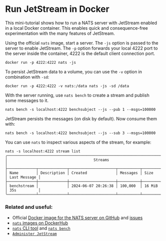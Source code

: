 # Run JetStream in Docker

This mini-tutorial shows how to run a NATS server with JetStream enabled in a local Docker container.
This enables quick and consequence-free experimentation with the many features of JetStream.

Using the official `nats` image, start a server.
The `-js` option is passed to the server to enable JetStream. The `-p` option forwards your local 4222 port to the server inside the container, 4222 is the default client connection port.

```shell
docker run -p 4222:4222 nats -js
```

To persist JetStream data to a volume, you can use the `-v` option in combination with `-sd`:

```shell
docker run -p 4222:4222 -v nats:/data nats -js -sd /data
```

With the server running, use `nats bench` to create a stream and publish some messages to it.

```shell
nats bench -s localhost:4222 benchsubject --js --pub 1 --msgs=100000
```

JetStream persists the messages (on disk by default).
Now consume them with:

```shell
nats bench -s localhost:4222 benchsubject --js --sub 3 --msgs=100000
```

You can use `nats` to inspect various aspects of the stream, for example:

```shell
nats -s localhost:4222 stream list
╭────────────────────────────────────────────────────────────────────────────────────╮
│                                       Streams                                      │
├─────────────┬─────────────┬─────────────────────┬──────────┬────────┬──────────────┤
│ Name        │ Description │ Created             │ Messages │ Size   │ Last Message │
├─────────────┼─────────────┼─────────────────────┼──────────┼────────┼──────────────┤
│ benchstream │             │ 2024-06-07 20:26:38 │ 100,000  │ 16 MiB │ 35s          │
╰─────────────┴─────────────┴─────────────────────┴──────────┴────────┴──────────────╯
```

### Related and useful:
 * Official [Docker image for the NATS server on GitHub](https://github.com/nats-io/nats-docker) and [issues](https://github.com/nats-io/nats-docker/issues)
 * [`nats` images on DockerHub](https://hub.docker.com/_/nats)
 * [`nats` CLI tool](/using-nats/nats-tools/nats\_cli/) and [`nats bench`](/using-nats/nats-tools/nats\_cli/natsbench)
 * [`Administer JetStream`](/nats\_admin/jetstream\_admin/)
